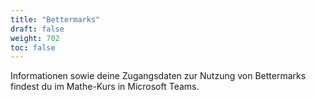 ```yaml
---
title: "Bettermarks"
draft: false
weight: 702
toc: false
---
```


Informationen sowie deine Zugangsdaten zur Nutzung von Bettermarks findest du im Mathe-Kurs in Microsoft Teams.
